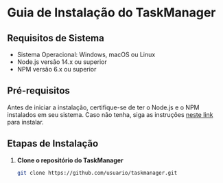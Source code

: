 # Guia de Instalação do TaskManager

## Requisitos de Sistema
- Sistema Operacional: Windows, macOS ou Linux
- Node.js versão 14.x ou superior
- NPM versão 6.x ou superior

## Pré-requisitos
Antes de iniciar a instalação, certifique-se de ter o Node.js e o NPM instalados em seu sistema. Caso não tenha, siga as instruções [neste link](https://nodejs.org/) para instalar.

## Etapas de Instalação

1. **Clone o repositório do TaskManager**
   ```bash
   git clone https://github.com/usuario/taskmanager.git
